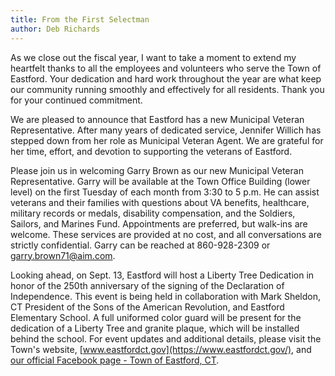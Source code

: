 ```yaml
---
title: From the First Selectman
author: Deb Richards
---
```


As we close out the fiscal year, I want to take a moment to extend my
heartfelt thanks to all the employees and volunteers who serve the Town
of Eastford. Your dedication and hard work throughout the year are what
keep our community running smoothly and effectively for all residents.
Thank you for your continued commitment.

We are pleased to announce that Eastford has a new Municipal Veteran
Representative. After many years of dedicated service, Jennifer Willich
has stepped down from her role as Municipal Veteran Agent. We are
grateful for her time, effort, and devotion to supporting the veterans
of Eastford.

Please join us in welcoming Garry Brown as our new Municipal Veteran
Representative. Garry will be available at the Town Office Building
(lower level) on the first Tuesday of each month from 3:30 to 5 p.m. He
can assist veterans and their families with questions about VA benefits,
healthcare, military records or medals, disability compensation, and the
Soldiers, Sailors, and Marines Fund. Appointments are preferred, but
walk-ins are welcome. These services are provided at no cost, and all
conversations are strictly confidential. Garry can be reached at
860-928-2309 or <garry.brown71@aim.com>.

Looking ahead, on Sept. 13, Eastford will host a Liberty Tree Dedication
in honor of the 250th anniversary of the signing of the Declaration of
Independence. This event is being held in collaboration with Mark
Sheldon, CT President of the Sons of the American Revolution, and
Eastford Elementary School. A full uniformed color guard will be present
for the dedication of a Liberty Tree and granite plaque, which will be
installed behind the school. For event updates and additional details,
please visit the Town's website, [www.eastfordct.gov](https://www.eastfordct.gov/), and [our official
Facebook page - Town of Eastford, CT](https://www.facebook.com/townofeastfordct).
